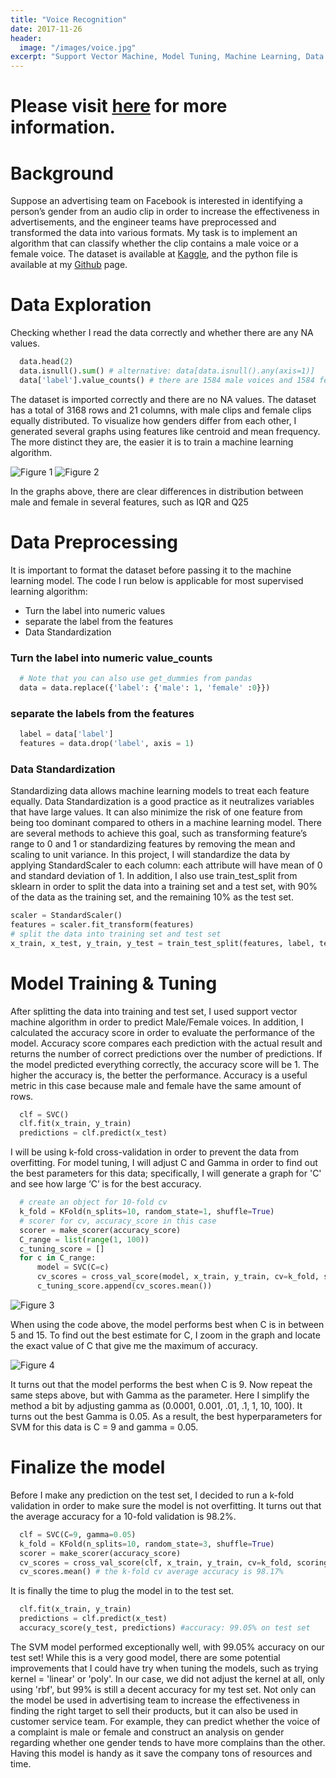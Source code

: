 ```yaml
---
title: "Voice Recognition"
date: 2017-11-26
header:
  image: "/images/voice.jpg"
excerpt: "Support Vector Machine, Model Tuning, Machine Learning, Data Science"
---
```

# Please visit [here](https://github.com/ryan-kttam/Voice-Recognition-Project) for more information.

# Background

Suppose an advertising team on Facebook is interested in identifying a person’s gender from an audio clip in order to increase the effectiveness in advertisements, and the engineer teams have preprocessed and transformed the data into various formats. My task is to implement an algorithm that can classify whether the clip contains a male voice or a female voice.
The dataset is available at [Kaggle](https://www.kaggle.com/jeganathan/voice-recognition), and the python file is available at my [Github]( https://github.com/ryan-kttam/) page.

# Data Exploration

Checking whether I read the data correctly and whether there are any NA values.
``` python
  data.head(2)
  data.isnull().sum() # alternative: data[data.isnull().any(axis=1)]
  data['label'].value_counts() # there are 1584 male voices and 1584 female voices.
```

The dataset is imported correctly and there are no NA values. The dataset has a total of 3168 rows and 21 columns, with male clips and female clips equally distributed. To visualize how genders differ from each other, I generated several graphs using features like centroid and mean frequency. The more distinct they are, the easier it is to train a machine learning algorithm.


<img src="/images/voice_recognition/Figure_1.jpg" alt="Figure 1">
<img src="/images/voice_recognition/Figure_2.jpg" alt="Figure 2">

In the graphs above, there are clear differences in distribution between male and female in several features, such as IQR and Q25


# Data Preprocessing

It is important to format the dataset before passing it to the machine learning model. The code I run below is applicable for most supervised learning algorithm:
 - Turn the label into numeric values
 - separate the label from the features
 - Data Standardization

### Turn the label into numeric value_counts
``` python
  # Note that you can also use get_dummies from pandas
  data = data.replace({'label': {'male': 1, 'female' :0}})
```

### separate the labels from the features
``` python
  label = data['label']
  features = data.drop('label', axis = 1)
```

### Data Standardization
Standardizing data allows machine learning models to treat each feature equally. Data Standardization is a good practice as it neutralizes variables that have large values. It can also minimize the risk of one feature from being too dominant compared to others in a machine learning model. There are several methods to achieve this goal, such as transforming feature’s range to 0 and 1 or standardizing features by removing the mean and scaling to unit variance. In this project, I will standardize the data by applying StandardScaler to each column: each attribute will have mean of 0 and standard deviation of 1.
In addition, I also use train_test_split from sklearn in order to split the data into a training set and a test set, with 90% of the data as the training set, and the remaining 10% as the test set.
``` python
scaler = StandardScaler()
features = scaler.fit_transform(features)
# split the data into training set and test set
x_train, x_test, y_train, y_test = train_test_split(features, label, test_size = 0.1, random_state = 1 )
```

# Model Training & Tuning
After splitting the data into training and test set, I used support vector machine algorithm in order to predict Male/Female voices. In addition, I calculated the accuracy score in order to evaluate the performance of the model. Accuracy score compares each prediction with the actual result and returns the number of correct predictions over the number of predictions. If the model predicted everything correctly, the accuracy score will be 1. The higher the accuracy is, the better the performance. Accuracy is a useful metric in this case because male and female have the same amount of rows.
``` python
  clf = SVC()
  clf.fit(x_train, y_train)
  predictions = clf.predict(x_test)
```
I will be using k-fold cross-validation in order to prevent the data from overfitting. For model tuning, I will adjust C and Gamma in order to find out the best parameters for this data; specifically, I will generate a graph for 'C' and see how large ‘C’ is for the best accuracy.
``` python
  # create an object for 10-fold cv
  k_fold = KFold(n_splits=10, random_state=1, shuffle=True)
  # scorer for cv, accuracy_score in this case
  scorer = make_scorer(accuracy_score)
  C_range = list(range(1, 100))
  c_tuning_score = []
  for c in C_range:
      model = SVC(C=c)
      cv_scores = cross_val_score(model, x_train, y_train, cv=k_fold, scoring=scorer)
      c_tuning_score.append(cv_scores.mean())
```
<img src="/images/voice_recognition/Figure_3.jpg" alt="Figure 3">

When using the code above, the model performs best when C is in between 5 and 15. To find out the best estimate for C, I zoom in the graph and locate the exact value of C that give me the maximum of accuracy.

<img src="/images/voice_recognition/Figure_4.jpg" alt="Figure 4">

It turns out that the model performs the best when C is 9. Now repeat the same steps above, but with Gamma as the parameter. Here I simplify the method a bit by adjusting gamma as (0.0001, 0.001, .01, .1, 1, 10, 100). It turns out the best Gamma is 0.05.
As a result, the best hyperparameters for SVM for this data is C = 9 and gamma = 0.05.

# Finalize the model

Before I make any prediction on the test set, I decided to run a k-fold validation in order to make sure the model is not overfitting. It turns out that the average accuracy for a 10-fold validation is 98.2%.
``` python
  clf = SVC(C=9, gamma=0.05)
  k_fold = KFold(n_splits=10, random_state=3, shuffle=True)
  scorer = make_scorer(accuracy_score)
  cv_scores = cross_val_score(clf, x_train, y_train, cv=k_fold, scoring=scorer)
  cv_scores.mean() # the k-fold cv average accuracy is 98.17%
```
It is finally the time to plug the model in to the test set.
``` python
  clf.fit(x_train, y_train)
  predictions = clf.predict(x_test)
  accuracy_score(y_test, predictions) #accuracy: 99.05% on test set
```
The SVM model performed exceptionally well, with 99.05% accuracy on our test set! While this is a very good model, there are some potential improvements that I could have try when tuning the models, such as trying kernel = 'linear' or 'poly'. In our case, we did not adjust the kernel at all, only using 'rbf', but 99% is still a decent accuracy for my test set.
Not only can the model be used in advertising team to increase the effectiveness in finding the right target to sell their products, but it can also be used in customer service team. For example, they can predict whether the voice of a complaint is male or female and construct an analysis on gender regarding whether one gender tends to have more complains than the other. Having this model is handy as it save the company tons of resources and time.
